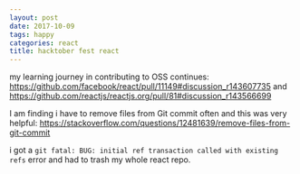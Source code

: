 ```yaml
---
layout: post
date: 2017-10-09
tags: happy
categories: react
title: hacktober fest react
---
```


my learning journey in contributing to OSS continues: <https://github.com/facebook/react/pull/11149#discussion_r143607735> and <https://github.com/reactjs/reactjs.org/pull/81#discussion_r143566699>

I am finding i have to remove files from Git commit often and this was very helpful: <https://stackoverflow.com/questions/12481639/remove-files-from-git-commit>

i got a `git fatal: BUG: initial ref transaction called with existing refs` error and had to trash my whole react repo.

